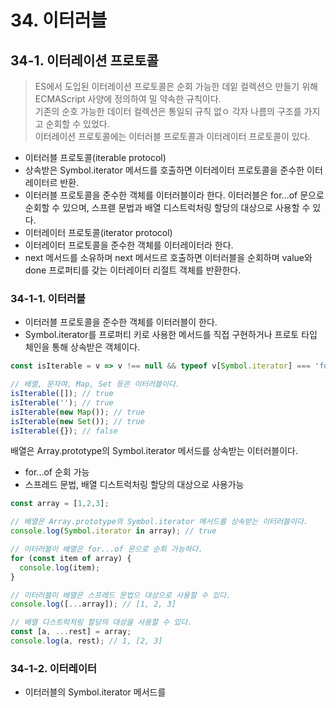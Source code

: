 # 34. 이터러블

## 34-1. 이터레이션 프로토콜

> ES에서 도입된 이터레이션 프로토콜은 순회 가능한 데잍 컬렉션으 만들기 위해 ECMAScript 사양에 정의하여 밀 약속한 규칙이다.  
> 기존의 순호 가능한 데이터 컬렉션은 통일되 규칙 없ㅇ 각자 나름의 구조를 가지고 순회할 수 있었다.  
> 이터레이션 프로토콜에는 이터러블 프로토콜과 이터레이터 프로토콜이 있다.  

- 이터러블 프로토콜(iterable protocol)
- 상속받은 Symbol.iterator 메서드를 호출하면 이터레이터 프로토콜을 준수한 이터레이터르 반환.
- 이터러블 프로토콜을 준수한 객체를 이터러블이라 한다. 이터러블은 for...of 문으로 순회할 수 있으며, 스프렏 문법과 배열 디스트럭처링 할당의 대상으로 사용할 수 있다.
- 이터레이터 프로토콜(iterator protocol)
- 이터레이터 프로토콜을 준수한 객체를 이터레이터라 한다.
- next 메서드를 소유하며 next 메서드르 호출하면 이터러블을 순회하며 value와 done 프로퍼티를 갖는 이터레이터 리절트 객체를 반환한다.

### 34-1-1. 이터러블

- 이터러블 프로토콜을 준수한 객체를 이터러블이 한다.
- Symbol.iterator를 프로퍼티 키로 사용한 메서드를 직접 구현하거나 프로토 타입 체인을 통해 상속받은 객체이다.

```javascript
const isIterable = v => v !== null && typeof v[Symbol.iterator] === 'function';

// 배열, 문자여, Map, Set 등은 이터러블이다.
isIterable([]); // true
isIterable(''); // true
isIterable(new Map()); // true
isIterable(new Set()); // true
isIterable({}); // false
```

배열은 Array.prototype의 Symbol.iterator 메서드를 상속받는 이터러블이다.
- for...of 순회 가능
- 스프레드 문법, 배열 디스트럭처링 할당의 대상으로 사용가능

```javascript
const array = [1,2,3]; 

// 배열은 Array.prototype의 Symbol.iterator 메서드를 상속받는 이터러블이다.
console.log(Symbol.iterator in array); // true

// 이터러블이 배열은 for...of 문으로 순회 가능하다.
for (const item of array) {
  console.log(item);
}

// 이터러블이 배열은 스프레드 문법으 대상으로 사용할 수 있다.
console.log([...array]); // [1, 2, 3]

// 배열 디스트럭처링 할당의 대상을 사용할 수 있다.
const [a, ...rest] = array;
console.log(a, rest); // 1, [2, 3]
```

### 34-1-2. 이터레이터

- 이터러블의 Symbol.iterator 메서드를 
